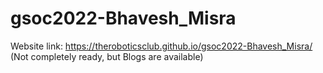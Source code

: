 # gsoc2022-Bhavesh_Misra

Website link: https://theroboticsclub.github.io/gsoc2022-Bhavesh_Misra/ (Not completely ready, but Blogs are available)

